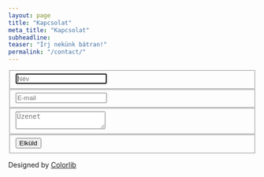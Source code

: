 ```yaml
---
layout: page
title: "Kapcsolat"
meta_title: "Kapcsolat"
subheadline:
teaser: "Írj nekünk bátran!"
permalink: "/contact/"
---
```


 <div class="container">  
  <form id="contact" action="https://formspree.io/nestgrouphu@gmail.com" method="POST">   
    <fieldset>
      <input placeholder="Név" type="text" tabindex="1" name="name" required autofocus>
    </fieldset>
    <fieldset>
      <input placeholder="E-mail" type="email" tabindex="2" name="_replyto" required>
    </fieldset>
    <fieldset>
      <textarea placeholder="Üzenet" tabindex="5" required name="message"></textarea>
    </fieldset>
    <fieldset>
      <button name="submit" type="submit" id="contact-submit" data-submit="...Sending">Elküld</button>
    </fieldset>
    </form>
    <p class="copyright">Designed by <a href="https://colorlib.com" target="_blank" title="Colorlib">Colorlib</a></p>
</div>
